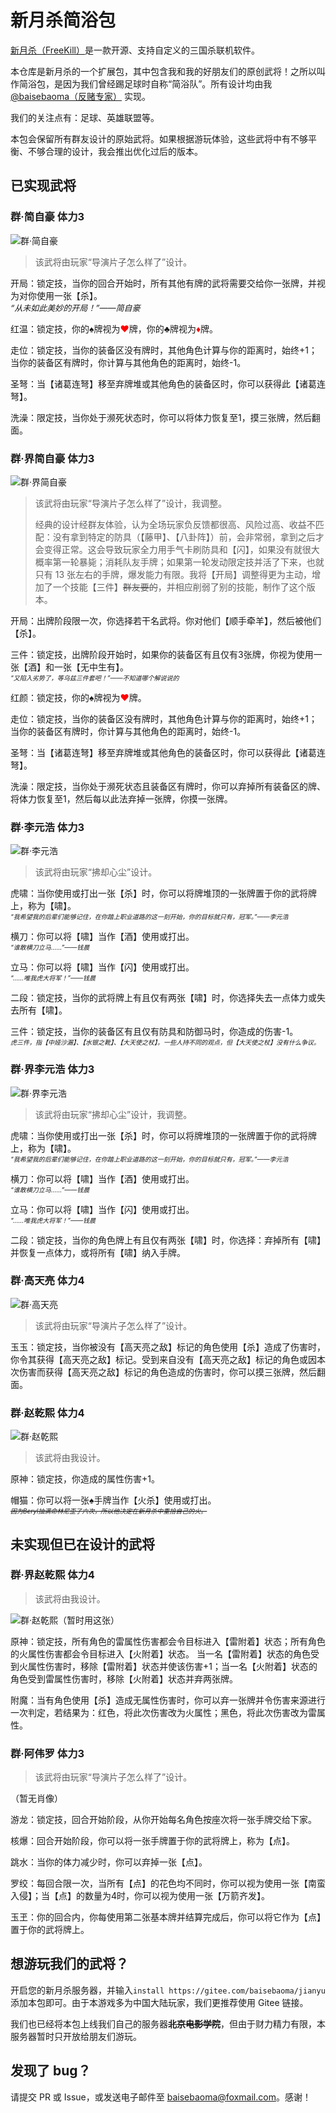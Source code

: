 # 新月杀简浴包

[新月杀（FreeKill）](https://github.com/Qsgs-Fans/FreeKill)是一款开源、支持自定义的三国杀联机软件。

本仓库是新月杀的一个扩展包，其中包含我和我的好朋友们的原创武将！之所以叫作简浴包，是因为我们曾经踢足球时自称“简浴队”。所有设计均由我 [@baisebaoma（反赌专家）](https://github.com/baisebaoma) 实现。

我们的关注点有：足球、英雄联盟等。

本包会保留所有群友设计的原始武将。如果根据游玩体验，这些武将中有不够平衡、不够合理的设计，我会推出优化过后的版本。

## 已实现武将

### 群·简自豪 体力3

![群·简自豪](./image/generals/avatar/xjb__jianzihao.jpg "群·简自豪")

> 该武将由玩家“导演片子怎么样了”设计。

开局：锁定技，当你的回合开始时，所有其他有牌的武将需要交给你一张牌，并视为对你使用一张【杀】。<br>
  <font size="2"><i>“从未如此美妙的开局！”——简自豪</i></font>

红温：锁定技，你的♠牌视为<font color='red'>♥</font>牌，你的♣牌视为<font color='red'>♦</font>牌。

走位：锁定技，当你的装备区没有牌时，其他角色计算与你的距离时，始终+1；当你的装备区有牌时，你计算与其他角色的距离时，始终-1。

圣弩：当【诸葛连弩】移至弃牌堆或其他角色的装备区时，你可以获得此【诸葛连弩】。

洗澡：限定技，当你处于濒死状态时，你可以将体力恢复至1，摸三张牌，然后翻面。


### 群·界简自豪 体力3

![群·界简自豪](./image/generals/avatar/tym__jianzihao.jpg "群·界简自豪")

> 该武将由玩家“导演片子怎么样了”设计，我调整。
> 
> 经典的设计经群友体验，认为全场玩家负反馈都很高、风险过高、收益不匹配：没有拿到特定的防具（【藤甲】、【八卦阵】）前，会非常弱，拿到之后才会变得正常。这会导致玩家全力用手气卡刷防具和【闪】，如果没有就很大概率第一轮暴毙；消耗队友手牌；如果第一轮发动限定技并活了下来，也就只有 13 张左右的手牌，爆发能力有限。我将【开局】调整得更为主动，增加了一个技能【三件】~~群友要的~~，并相应削弱了别的技能，制作了这个版本。

开局：出牌阶段限一次，你选择若干名武将。你对他们【顺手牵羊】，然后被他们【杀】。

三件：锁定技，出牌阶段开始时，如果你的装备区有且仅有3张牌，你视为使用一张【酒】和一张【无中生有】。<br>
  <font size="1"><i>“又陷入劣势了，等乌兹三件套吧！”——不知道哪个解说说的</i></font>

红颜：锁定技，你的♠牌视为<font color='red'>♥</font>牌。

走位：锁定技，当你的装备区没有牌时，其他角色计算与你的距离时，始终+1；当你的装备区有牌时，你计算与其他角色的距离时，始终-1。

圣弩：当【诸葛连弩】移至弃牌堆或其他角色的装备区时，你可以获得此【诸葛连弩】。

洗澡：限定技，当你处于濒死状态且装备区有牌时，你可以弃掉所有装备区的牌、将体力恢复至1，然后每以此法弃掉一张牌，你摸一张牌。


### 群·李元浩 体力3

![群·李元浩](./image/generals/avatar/skl__liyuanhao.jpg "群·李元浩")

> 该武将由玩家“拂却心尘”设计。

虎啸：当你使用或打出一张【杀】时，你可以将牌堆顶的一张牌置于你的武将牌上，称为【啸】。
  <br><font size="1"><i>“我希望我的后辈们能够记住，在你踏上职业道路的这一刻开始，你的目标就只有，冠军。”——李元浩</i></font>

横刀：你可以将【啸】当作【酒】使用或打出。
  <br><font size="1"><i>“谁敢横刀立马……”——钱晨</i></font>

立马：你可以将【啸】当作【闪】使用或打出。
  <br><font size="1"><i>“……唯我虎大将军！”——钱晨</i></font>

二段：锁定技，当你的武将牌上有且仅有两张【啸】时，你选择失去一点体力或失去所有【啸】。

三件：锁定技，当你的装备区有且仅有防具和防御马时，你造成的伤害-1。
  <br><font size="1"><i>虎三件，指【中娅沙漏】、【水银之靴】、【大天使之杖】。一些人持不同的观点，但【大天使之杖】没有什么争议。</i></font>


### 群·界李元浩 体力3

![群·界李元浩](./image/generals/avatar/tym__liyuanhao.jpg "群·界李元浩")

> 该武将由玩家“拂却心尘”设计，我调整。

虎啸：当你使用或打出一张【杀】时，你可以将牌堆顶的一张牌置于你的武将牌上，称为【啸】。
  <br><font size="1"><i>“我希望我的后辈们能够记住，在你踏上职业道路的这一刻开始，你的目标就只有，冠军。”——李元浩</i></font>

横刀：你可以将【啸】当作【酒】使用或打出。
  <br><font size="1"><i>“谁敢横刀立马……”——钱晨</i></font>

立马：你可以将【啸】当作【闪】使用或打出。
  <br><font size="1"><i>“……唯我虎大将军！”——钱晨</i></font>

二段：锁定技，当你的角色牌上有且仅有两张【啸】时，你选择：弃掉所有【啸】并恢复一点体力，或将所有【啸】纳入手牌。


### 群·高天亮 体力4

![群·高天亮](./image/generals/avatar/xjb__gaotianliang.jpg "群·高天亮")

> 该武将由玩家“导演片子怎么样了”设计。

玉玉：锁定技，当你被没有【高天亮之敌】标记的角色使用【杀】造成了伤害时，你令其获得【高天亮之敌】标记。受到来自没有【高天亮之敌】标记的角色或因本次伤害而获得【高天亮之敌】标记的角色造成的伤害时，你可以摸三张牌，然后翻面。


### 群·赵乾熙 体力4

![群·赵乾熙](./image/generals/avatar/tym__zhaoqianxi.jpg "群·赵乾熙")

> 该武将由我设计。

原神：锁定技，你造成的属性伤害+1。

帽猫：你可以将一张♠手牌当作【火杀】使用或打出。
  <br /><font size="1"><i><s>因为Beryl抽满命林尼歪了六次，所以他决定在新月杀中重拾自己的火。</s></i></font>

## 未实现但已在设计的武将

### 群·界赵乾熙 体力4

> 该武将由我设计。

![群·赵乾熙（暂时用这张）](./image/generals/avatar/tym__zhaoqianxi.jpg "群·赵乾熙")

原神：锁定技，所有角色的雷属性伤害都会令目标进入【雷附着】状态；所有角色的火属性伤害都会令目标进入【火附着】状态。
当一名【雷附着】状态的角色受到火属性伤害时，移除【雷附着】状态并使该伤害+1；当一名【火附着】状态的角色受到雷属性伤害时，移除【火附着】状态并弃两张牌。

附魔：当有角色使用【杀】造成无属性伤害时，你可以弃一张牌并令伤害来源进行一次判定，若结果为：红色，将此次伤害改为火属性；黑色，将此次伤害改为雷属性。

### 群·阿伟罗 体力3

> 该武将由玩家“导演片子怎么样了”设计。

（暂无肖像）

游龙：锁定技，回合开始阶段，从你开始每名角色按座次将一张手牌交给下家。

核爆：回合开始阶段，你可以将一张手牌置于你的武将牌上，称为【点】。

跳水：当你的体力减少时，你可以弃掉一张【点】。

罗绞：每回合限一次，当所有【点】的花色均不同时，你可以视为使用一张【南蛮入侵】；当【点】的数量为4时，你可以视为使用一张【万箭齐发】。

玉玊：你的回合内，你每使用第二张基本牌并结算完成后，你可以将它作为【点】置于你的武将牌上。

## 想游玩我们的武将？

开启您的新月杀服务器，并输入`install https://gitee.com/baisebaoma/jianyu`添加本包即可。由于本游戏多为中国大陆玩家，我们更推荐使用 Gitee 链接。

我们也已经将本包上线我们自己的服务器<del>**北京电影学院**</del>，但由于财力精力有限，本服务器暂时只开放给朋友们游玩。

## 发现了 bug？

请提交 PR 或 Issue，或发送电子邮件至 [baisebaoma@foxmail.com](mailto:baisebaoma@foxmail.com)。感谢！
